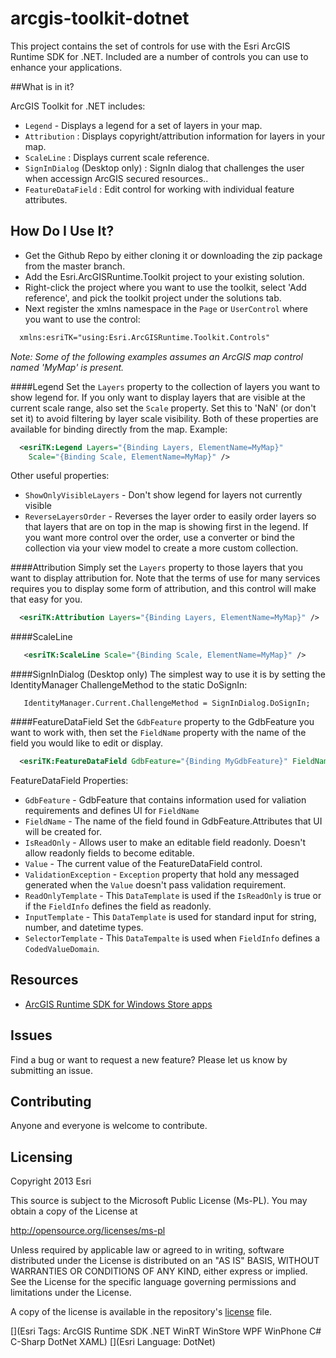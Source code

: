 arcgis-toolkit-dotnet
=====================

This project contains the set of controls for use with the Esri ArcGIS Runtime SDK for .NET.
Included are a number of controls you can use to enhance your applications. 


##What is in it?

ArcGIS Toolkit for .NET includes:

* `Legend` -  Displays a legend for a set of layers in your map.
* `Attribution` : Displays copyright/attribution information for layers in your map.
* `ScaleLine` : Displays current scale reference.
* `SignInDialog` (Desktop only) : SignIn dialog that challenges the user when accessign ArcGIS secured resources..
* `FeatureDataField` : Edit control for working with individual feature attributes.

## How Do I Use It?
* Get the Github Repo by either cloning it or downloading the zip package from the master branch.
* Add the Esri.ArcGISRuntime.Toolkit project to your existing solution.
* Right-click the project where you want to use the toolkit, select 'Add reference', and pick the toolkit project under the solutions tab.
* Next register the xmlns namespace in the `Page` or `UserControl` where you want to use the control:

```xml
  xmlns:esriTK="using:Esri.ArcGISRuntime.Toolkit.Controls" 
```

<i>Note: Some of the following examples assumes an ArcGIS map control named 'MyMap' is present.</i>

####Legend
Set the `Layers` property to the collection of layers you want to show legend for.
If you only want to display layers that are visible at the current scale range, also set the `Scale` property. Set this to 'NaN' (or don't set it) to avoid filtering by layer scale visibility.
Both of these properties are available for binding directly from the map. Example:
```xml
  <esriTK:Legend Layers="{Binding Layers, ElementName=MyMap}" 
    Scale="{Binding Scale, ElementName=MyMap}" />
```
Other useful properties:
* `ShowOnlyVisibleLayers` - Don't show legend for layers not currently visible
* `ReverseLayersOrder` - Reverses the layer order to easily order layers so that layers that are on top in the map is showing first in the legend. If you want more control over the order, use a converter or bind the collection via your view model to create a more custom collection.

####Attribution
Simply set the `Layers` property to those layers that you want to display attribution for. Note that the terms of use for many services requires you to display some form of attribution, and this control will make that easy for you.
```xml
  <esriTK:Attribution Layers="{Binding Layers, ElementName=MyMap}" />
```

####ScaleLine
```xml
   <esriTK:ScaleLine Scale="{Binding Scale, ElementName=MyMap}" />
```

####SignInDialog (Desktop only)
The simplest way to use it is by setting the IdentityManager ChallengeMethod to the static DoSignIn:
```code
   IdentityManager.Current.ChallengeMethod = SignInDialog.DoSignIn;
```

####FeatureDataField
Set the `GdbFeature` property to the GdbFeature you want to work with, then set the `FieldName` property with the name of the field you would like to edit or display.

```xml
  <esriTK:FeatureDataField GdbFeature="{Binding MyGdbFeature}" FieldName="MyField" IsReadOnly="True" />
```

FeatureDataField Properties:
* `GdbFeature` - GdbFeature that contains information used for valiation requirements and defines UI for `FieldName`
* `FieldName` - The name of the field found in GdbFeature.Attributes that UI will be created for.
* `IsReadOnly` - Allows user to make an editable field readonly. Doesn't allow readonly fields to become editable.
* `Value` - The current value of the FeatureDataField control.
* `ValidationException` - `Exception` property that hold any messaged generated when the `Value` doesn't pass validation requirement.
* `ReadOnlyTemplate` - This `DataTemplate` is used if the `IsReadOnly` is true or if the `FieldInfo` defines the field as readonly.
* `InputTemplate` - This `DataTemplate` is used for standard input for string, number, and datetime types. 
* `SelectorTemplate` - This `DataTempalte` is used when `FieldInfo` defines a `CodedValueDomain`.

## Resources

* [ArcGIS Runtime SDK for Windows Store apps](http://developers.arcgis.com/en/windows-store/)

## Issues

Find a bug or want to request a new feature?  Please let us know by submitting an issue.

## Contributing

Anyone and everyone is welcome to contribute. 

## Licensing
Copyright 2013 Esri

This source is subject to the Microsoft Public License (Ms-PL).
You may obtain a copy of the License at

   http://opensource.org/licenses/ms-pl

Unless required by applicable law or agreed to in writing, software
distributed under the License is distributed on an "AS IS" BASIS,
WITHOUT WARRANTIES OR CONDITIONS OF ANY KIND, either express or implied.
See the License for the specific language governing permissions and
limitations under the License.

A copy of the license is available in the repository's [license]( https://raw.github.com/Esri/arcgis-toolkit-dotnet/master/license) file.

[](Esri Tags: ArcGIS Runtime SDK .NET WinRT WinStore WPF WinPhone C# C-Sharp DotNet XAML)
[](Esri Language: DotNet)


